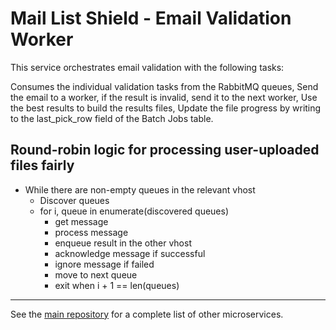 # Mail List Shield - Email Validation Worker

This service orchestrates email validation with the following tasks:

Consumes the individual validation tasks from the RabbitMQ queues,
Send the email to a worker, if the result is invalid, send it to the next worker,
Use the best results to build the results files,
Update the file progress by writing to the last_pick_row field of the Batch Jobs table.

## Round-robin logic for processing user-uploaded files fairly

- While there are non-empty queues in the relevant vhost
  - Discover queues
  - for i, queue in enumerate(discovered queues)
    - get message
    - process message
    - enqueue result in the other vhost
    - acknowledge message if successful
    - ignore message if failed
    - move to next queue
    - exit when i + 1 == len(queues)

---

See the [main repository](https://github.com/cansinacarer/maillistshield-com) for a complete list of other microservices.
